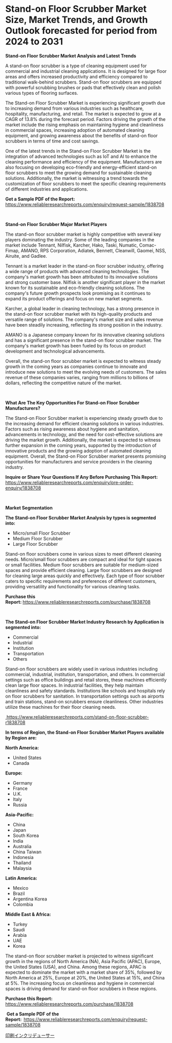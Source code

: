 <p><h1>Stand-on Floor Scrubber Market Size, Market Trends, and Growth Outlook forecasted for period from 2024 to 2031</h1></p><p><strong>Stand-on Floor Scrubber Market Analysis and Latest Trends</strong></p>
<p><p>A stand-on floor scrubber is a type of cleaning equipment used for commercial and industrial cleaning applications. It is designed for large floor areas and offers increased productivity and efficiency compared to traditional walk-behind scrubbers. Stand-on floor scrubbers are equipped with powerful scrubbing brushes or pads that effectively clean and polish various types of flooring surfaces.</p><p>The Stand-on Floor Scrubber Market is experiencing significant growth due to increasing demand from various industries such as healthcare, hospitality, manufacturing, and retail. The market is expected to grow at a CAGR of 13.8% during the forecast period. Factors driving the growth of the market include the rising emphasis on maintaining hygiene and cleanliness in commercial spaces, increasing adoption of automated cleaning equipment, and growing awareness about the benefits of stand-on floor scrubbers in terms of time and cost savings.</p><p>One of the latest trends in the Stand-on Floor Scrubber Market is the integration of advanced technologies such as IoT and AI to enhance the cleaning performance and efficiency of the equipment. Manufacturers are also focusing on developing eco-friendly and energy-efficient stand-on floor scrubbers to meet the growing demand for sustainable cleaning solutions. Additionally, the market is witnessing a trend towards the customization of floor scrubbers to meet the specific cleaning requirements of different industries and applications.</p></p>
<p><strong>Get a Sample PDF of the Report:&nbsp;</strong> <a href="https://www.reliableresearchreports.com/enquiry/request-sample/1838708">https://www.reliableresearchreports.com/enquiry/request-sample/1838708</a></p>
<p>&nbsp;</p>
<p><strong>Stand-on Floor Scrubber Major Market Players</strong></p>
<p><p>The stand-on floor scrubber market is highly competitive with several key players dominating the industry. Some of the leading companies in the market include Tennant, Nilfisk, Karcher, Hako, Taski, Numatic, Comac-Fimap, AMANO, RPS Corporation, Adiatek, Bennett, Cleanwill, Gaomei, NSS, Airuite, and Gadlee.</p><p>Tennant is a market leader in the stand-on floor scrubber industry, offering a wide range of products with advanced cleaning technologies. The company's market growth has been attributed to its innovative solutions and strong customer base. Nilfisk is another significant player in the market known for its sustainable and eco-friendly cleaning solutions. The company's future growth prospects look promising as it continues to expand its product offerings and focus on new market segments.</p><p>Karcher, a global leader in cleaning technology, has a strong presence in the stand-on floor scrubber market with its high-quality products and versatile range of solutions. The company's market size and sales revenue have been steadily increasing, reflecting its strong position in the industry.</p><p>AMANO is a Japanese company known for its innovative cleaning solutions and has a significant presence in the stand-on floor scrubber market. The company's market growth has been fueled by its focus on product development and technological advancements.</p><p>Overall, the stand-on floor scrubber market is expected to witness steady growth in the coming years as companies continue to innovate and introduce new solutions to meet the evolving needs of customers. The sales revenue of these companies varies, ranging from millions to billions of dollars, reflecting the competitive nature of the market.</p></p>
<p>&nbsp;</p>
<p><strong>What Are The Key Opportunities For Stand-on Floor Scrubber Manufacturers?</strong></p>
<p><p>The Stand-on Floor Scrubber market is experiencing steady growth due to the increasing demand for efficient cleaning solutions in various industries. Factors such as rising awareness about hygiene and sanitation, advancements in technology, and the need for cost-effective solutions are driving the market growth. Additionally, the market is expected to witness further expansion in the coming years, supported by the introduction of innovative products and the growing adoption of automated cleaning equipment. Overall, the Stand-on Floor Scrubber market presents promising opportunities for manufacturers and service providers in the cleaning industry.</p></p>
<p><strong>Inquire or Share Your Questions If Any Before Purchasing This Report:</strong> <a href="https://www.reliableresearchreports.com/enquiry/pre-order-enquiry/1838708">https://www.reliableresearchreports.com/enquiry/pre-order-enquiry/1838708</a></p>
<p>&nbsp;</p>
<p><strong>Market Segmentation</strong></p>
<p><strong>The Stand-on Floor Scrubber Market Analysis by types is segmented into:</strong></p>
<p><ul><li>Micro/small Floor Scrubber</li><li>Medium Floor Scrubber</li><li>Large Floor Scrubber</li></ul></p>
<p><p>Stand-on floor scrubbers come in various sizes to meet different cleaning needs. Micro/small floor scrubbers are compact and ideal for tight spaces or small facilities. Medium floor scrubbers are suitable for medium-sized spaces and provide efficient cleaning. Large floor scrubbers are designed for cleaning large areas quickly and effectively. Each type of floor scrubber caters to specific requirements and preferences of different customers, providing versatility and functionality for various cleaning tasks.</p></p>
<p><strong>Purchase this Report:&nbsp;</strong><a href="https://www.reliableresearchreports.com/purchase/1838708">https://www.reliableresearchreports.com/purchase/1838708</a></p>
<p>&nbsp;</p>
<p><strong>The Stand-on Floor Scrubber Market Industry Research by Application is segmented into:</strong></p>
<p><ul><li>Commercial</li><li>Industrial</li><li>Institution</li><li>Transportation</li><li>Others</li></ul></p>
<p><p>Stand-on floor scrubbers are widely used in various industries including commercial, industrial, institution, transportation, and others. In commercial settings such as office buildings and retail stores, these machines efficiently clean large floor spaces. In industrial facilities, they help maintain cleanliness and safety standards. Institutions like schools and hospitals rely on floor scrubbers for sanitation. In transportation settings such as airports and train stations, stand-on scrubbers ensure cleanliness. Other industries utilize these machines for their floor cleaning needs.</p></p>
<p><a href="https://www.reliableresearchreports.com/stand-on-floor-scrubber-r1838708">&nbsp;https://www.reliableresearchreports.com/stand-on-floor-scrubber-r1838708</a></p>
<p><strong>In terms of Region, the Stand-on Floor Scrubber Market Players available by Region are:</strong></p>
<p>
    <p> <strong> North America: </strong>
        <ul>
            <li>United States</li>
            <li>Canada</li>
        </ul>
        </p> 
    <p> <strong> Europe: </strong>
        <ul>
            <li>Germany</li>
            <li>France</li>
            <li>U.K.</li>
            <li>Italy</li>
            <li>Russia</li>
        </ul>
        </p> 
    <p> <strong> Asia-Pacific: </strong>
        <ul>
            <li>China</li>
            <li>Japan</li>
            <li>South Korea</li>
            <li>India</li>
            <li>Australia</li>
            <li>China Taiwan</li>
            <li>Indonesia</li>
            <li>Thailand</li>
            <li>Malaysia</li>
        </ul>
        </p> 
    <p> <strong> Latin America: </strong>
        <ul>
            <li>Mexico</li>
            <li>Brazil</li>
            <li>Argentina Korea</li>
            <li>Colombia</li>
        </ul>
        </p> 
    <p> <strong> Middle East & Africa: </strong>
        <ul>
            <li>Turkey</li>
            <li>Saudi</li>
            <li>Arabia</li>
            <li>UAE</li>
            <li>Korea</li>
        </ul>
    </p>
    </p>
<p><p>The stand-on floor scrubber market is projected to witness significant growth in the regions of North America (NA), Asia Pacific (APAC), Europe, the United States (USA), and China. Among these regions, APAC is expected to dominate the market with a market share of 35%, followed by North America at 25%, Europe at 20%, the United States at 15%, and China at 5%. The increasing focus on cleanliness and hygiene in commercial spaces is driving demand for stand-on floor scrubbers in these regions.</p></p>
<p><strong>Purchase this Report: </strong><a href="https://www.reliableresearchreports.com/purchase/1838708">https://www.reliableresearchreports.com/purchase/1838708</a></p>
<p>&nbsp;<strong>Get a Sample PDF of the Report:&nbsp;&nbsp;</strong><a href="https://www.reliableresearchreports.com/enquiry/request-sample/1838708">https://www.reliableresearchreports.com/enquiry/request-sample/1838708</a></p>
<p><strong></strong></p>
<p><p><a href="https://github.com/sghwr779811674/Market-Research-Report-List-2/blob/main/6150246163740.md">印刷インクリデューサー</a></p></p>